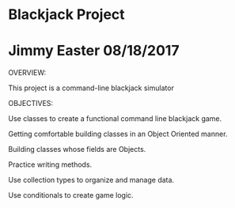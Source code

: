 # Blackjack Project 

# Jimmy Easter 08/18/2017

OVERVIEW:

This project is a command-line blackjack simulator

OBJECTIVES:

Use classes to create a functional command line blackjack game.

Getting comfortable building classes in an Object Oriented manner.

Building classes whose fields are Objects.

Practice writing methods.

Use collection types to organize and manage data.

Use conditionals to create game logic.


